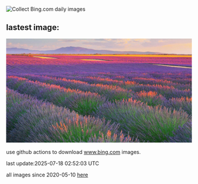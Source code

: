 ![Collect Bing.com daily images](https://github.com/counter2015/bing-daily-images/workflows/Collect%20Bing.com%20daily%20images/badge.svg)
## lastest image:
![](images/img.jpg)

use github actions to download www.bing.com images.

last update:2025-07-18 02:52:03 UTC

all images since 2020-05-10 [here](https://github.com/counter2015/bing-daily-images/tree/master/images) 
